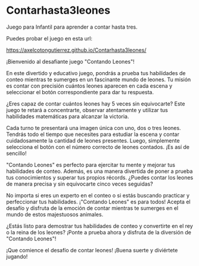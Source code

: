 # Contarhasta3leones
Juego para Infantil para aprender a contar hasta tres.

Puedes probar el juego en esta url:

https://axelcotongutierrez.github.io/Contarhasta3leones/

¡Bienvenido al desafiante juego "Contando Leones"!

En este divertido y educativo juego, pondrás a prueba tus habilidades de conteo mientras te sumerges en un fascinante mundo de leones. Tu misión es contar con precisión cuántos leones aparecen en cada escena y seleccionar el botón correspondiente para dar tu respuesta.

¿Eres capaz de contar cuántos leones hay 5 veces sin equivocarte? Este juego te retará a concentrarte, observar atentamente y utilizar tus habilidades matemáticas para alcanzar la victoria.

Cada turno te presentará una imagen única con uno, dos o tres leones. Tendrás todo el tiempo que necesites para estudiar la escena y contar cuidadosamente la cantidad de leones presentes. Luego, simplemente selecciona el botón con el número correcto de leones contados. ¡Es así de sencillo!

"Contando Leones" es perfecto para ejercitar tu mente y mejorar tus habilidades de conteo. Además, es una manera divertida de poner a prueba tus conocimientos y superar tus propios récords. ¿Puedes contar los leones de manera precisa y sin equivocarte cinco veces seguidas?

No importa si eres un experto en el conteo o si estás buscando practicar y perfeccionar tus habilidades. ¡"Contando Leones" es para todos! Acepta el desafío y disfruta de la emoción de contar mientras te sumerges en el mundo de estos majestuosos animales.

¿Estás listo para demostrar tus habilidades de conteo y convertirte en el rey o la reina de los leones? ¡Ponte a prueba ahora y disfruta de la diversión de "Contando Leones"!

¡Que comience el desafío de contar leones! ¡Buena suerte y diviértete jugando!
